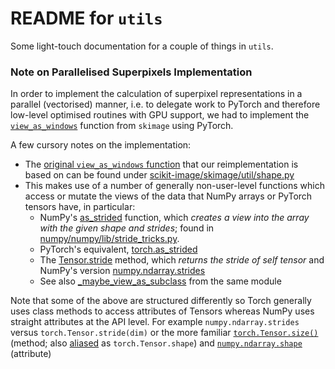 # README for `utils`

Some light-touch documentation for a couple of things in `utils`. 

### Note on Parallelised Superpixels Implementation

In order to implement the calculation of superpixel representations in a parallel (vectorised) manner, i.e. to delegate work to PyTorch and therefore low-level optimised routines with GPU support, we had to implement the [`view_as_windows`](https://github.com/paolomandica/sapienza-video-contrastive/blob/7fe681ef1499c1340edc1f2acc5c52f0a55b39f2/code/utils/__init__.py#L433) function from `skimage` using PyTorch. 

A few cursory notes on the implementation:

- The [original `view_as_windows` function](https://github.com/scikit-image/scikit-image/blob/2dbd57757e7ad32cf2f5f3cdfc45996c55526d1a/skimage/util/shape.py#L97) that our reimplementation is based on can be found under [scikit-image/skimage/util/shape.py](https://github.com/scikit-image/scikit-image/blob/main/skimage/util/shape.py)
- This makes use of a number of generally non-user-level functions which access or mutate the views of the data that NumPy arrays or PyTorch tensors have, in particular:
  - NumPy's [as_strided](https://github.com/numpy/numpy/blob/b235f9e701e14ed6f6f6dcba885f7986a833743f/numpy/lib/stride_tricks.py#L38-L114) function, which _creates a view into the array with the given shape and strides_; found in [numpy/numpy/lib/stride_tricks.py](https://github.com/numpy/numpy/blob/v1.21.0/numpy/lib/stride_tricks.py). 
  - PyTorch's equivalent, [torch.as_strided](https://pytorch.org/docs/stable/generated/torch.as_strided.html)
  - The [Tensor.stride](https://pytorch.org/docs/stable/generated/torch.Tensor.stride.html) method, which _returns the stride of self tensor_ and NumPy's version [numpy.ndarray.strides](https://numpy.org/doc/stable/reference/generated/numpy.ndarray.strides.html)
  - See also [_maybe_view_as_subclass](https://github.com/numpy/numpy/blob/b235f9e701e14ed6f6f6dcba885f7986a833743f/numpy/lib/stride_tricks.py#L25) from the same module

Note that some of the above are structured differently so Torch generally uses class methods to access attributes of Tensors whereas NumPy uses straight attributes at the API level. For example `numpy.ndarray.strides` versus `torch.Tensor.stride(dim)` or the more familiar [`torch.Tensor.size()`](https://pytorch.org/docs/stable/generated/torch.Tensor.size.html) (method; also [aliased](https://stackoverflow.com/a/63263351/6619692) as `torch.Tensor.shape`) and [`numpy.ndarray.shape`](https://numpy.org/doc/stable/reference/generated/numpy.ndarray.shape.html) (attribute)
